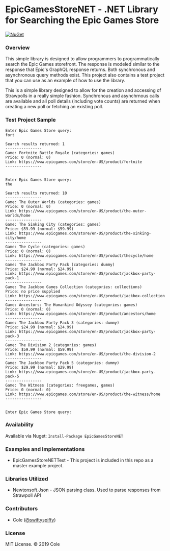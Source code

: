 # EpicGamesStoreNET - .NET Library for Searching the Epic Games Store
[![NuGet](https://img.shields.io/nuget/v/EpicGamesStoreNET.svg)](https://www.nuget.org/packages/EpicGamesStoreNET)

### Overview
This simple library is designed to allow programmers to programmatically search the Epic Games storefront. The response is modeled similar to the response that Epic's GraphQL response returns. Both synchronous and asynchronous query methods exist. This project also contains a test project that you can use as an example of how to use the library.

This is a simple library designed to allow for the creation and accessing of Strawpolls in a really simple fashion. Synchronous and asynchrnous calls are available and all poll details (including vote counts) are returned when creating a new poll or fetching an existing poll.

### Test Project Sample
```
Enter Epic Games Store query:
fort

Search results returned: 1
----------------
Game: Fortnite Battle Royale (categories: games)
Price: 0 (normal: 0)
Link: https://www.epicgames.com/store/en-US/product/fortnite
----------------


Enter Epic Games Store query:
the

Search results returned: 10
----------------
Game: The Outer Worlds (categories: games)
Price: 0 (normal: 0)
Link: https://www.epicgames.com/store/en-US/product/the-outer-worlds/home
----------------
Game: The Sinking City (categories: games)
Price: $59.99 (normal: $59.99)
Link: https://www.epicgames.com/store/en-US/product/the-sinking-city/home
----------------
Game: The Cycle (categories: games)
Price: 0 (normal: 0)
Link: https://www.epicgames.com/store/en-US/product/thecycle/home
----------------
Game: The Jackbox Party Pack (categories: dummy)
Price: $24.99 (normal: $24.99)
Link: https://www.epicgames.com/store/en-US/product/jackbox-party-pack-1
----------------
Game: The Jackbox Games Collection (categories: collections)
Price: no price supplied
Link: https://www.epicgames.com/store/en-US/product/jackbox-collection
----------------
Game: Ancestors: The Humankind Odyssey (categories: games)
Price: 0 (normal: 0)
Link: https://www.epicgames.com/store/en-US/product/ancestors/home
----------------
Game: The Jackbox Party Pack 3 (categories: dummy)
Price: $24.99 (normal: $24.99)
Link: https://www.epicgames.com/store/en-US/product/jackbox-party-pack-3
----------------
Game: The Division 2 (categories: games)
Price: $59.99 (normal: $59.99)
Link: https://www.epicgames.com/store/en-US/product/the-division-2
----------------
Game: The Jackbox Party Pack 5 (categories: dummy)
Price: $29.99 (normal: $29.99)
Link: https://www.epicgames.com/store/en-US/product/jackbox-party-pack-5
----------------
Game: The Witness (categories: freegames, games)
Price: 0 (normal: 0)
Link: https://www.epicgames.com/store/en-US/product/the-witness/home
----------------


Enter Epic Games Store query:
```


### Availability
Available via Nuget: `Install-Package EpicGamesStoreNET`

### Examples and Implementations
- EpicGamesStoreNETTest - This project is included in this repo as a master example project.

### Libraries Utilized
- Newtonsoft.Json - JSON parsing class.  Used to parse responses from Strawpoll API

### Contributors
 * Cole ([@swiftyspiffy](http://twitter.com/swiftyspiffy))
 
### License
MIT License. &copy; 2019 Cole